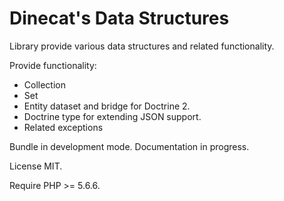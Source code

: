 Dinecat's Data Structures
=========================

Library provide various data structures and related functionality.

Provide functionality:
* Collection
* Set
* Entity dataset and bridge for Doctrine 2.
* Doctrine type for extending JSON support.
* Related exceptions

Bundle in development mode. Documentation in progress.

License MIT.

Require PHP >= 5.6.6.
